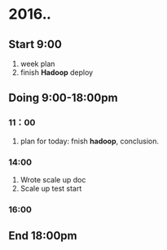 # 2016.*.*

## Start 9:00

1. week plan
2. finish **Hadoop** deploy

## Doing 9:00-18:00pm

### 11：00

1. plan for today: fnish **hadoop**, conclusion.

### 14:00

1. Wrote scale up doc
2. Scale up test start

### 16:00

## End 18:00pm
